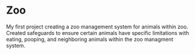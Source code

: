 # Zoo
My first project creating a zoo management system for animals within zoo. Created safeguards to ensure certain animals have specific limitations with eating, pooping, and neighboring animals within the zoo managment system.
